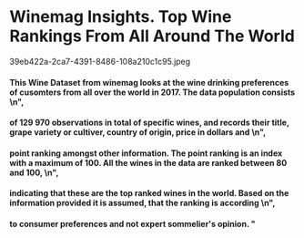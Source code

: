 # Winemag Insights. Top Wine Rankings From All Around The World

39eb422a-2ca7-4391-8486-108a210c1c95.jpeg
   
  #### This Wine Dataset from winemag looks at the wine drinking preferences of cusomters from all over the world in 2017. The data population consists \n",
  #### of 129 970 observations in total of specific wines, and records their title, grape variety or cultiver, country of origin, price in dollars and \n",
  #### point ranking amongst other information. The point ranking is an index with a maximum of 100. All the wines in the data are ranked between 80 and 100, \n",
  #### indicating that these are the top ranked wines in the world. Based on the information provided it is assumed, that the ranking is according \n",
  #### to consumer preferences and not expert sommelier's opinion. "
